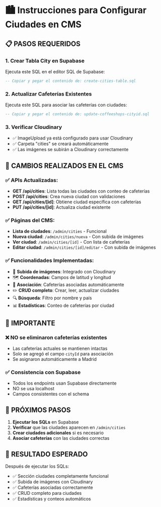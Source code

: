# 🏙️ Instrucciones para Configurar Ciudades en CMS

## 📋 **PASOS REQUERIDOS**

### 1. **Crear Tabla City en Supabase**
Ejecuta este SQL en el editor SQL de Supabase:

```sql
-- Copiar y pegar el contenido de: create-cities-table.sql
```

### 2. **Actualizar Cafeterías Existentes**
Ejecuta este SQL para asociar las cafeterías con ciudades:

```sql
-- Copiar y pegar el contenido de: update-coffeeshops-cityid.sql
```

### 3. **Verificar Cloudinary**
- ✅ ImageUpload ya está configurado para usar Cloudinary
- ✅ Carpeta "cities" se creará automáticamente
- ✅ Las imágenes se subirán a Cloudinary correctamente

## 🔧 **CAMBIOS REALIZADOS EN EL CMS**

### ✅ **APIs Actualizadas:**
- **GET /api/cities**: Lista todas las ciudades con conteo de cafeterías
- **POST /api/cities**: Crea nueva ciudad con validaciones
- **GET /api/cities/[id]**: Obtiene ciudad específica con cafeterías
- **PUT /api/cities/[id]**: Actualiza ciudad existente

### ✅ **Páginas del CMS:**
- **Lista de ciudades**: `/admin/cities` - Funcional
- **Nueva ciudad**: `/admin/cities/nueva` - Con subida de imágenes
- **Ver ciudad**: `/admin/cities/[id]` - Con lista de cafeterías
- **Editar ciudad**: `/admin/cities/[id]/editar` - Con subida de imágenes

### ✅ **Funcionalidades Implementadas:**
- 📸 **Subida de imágenes**: Integrado con Cloudinary
- 🗺️ **Coordenadas**: Campos de latitud y longitud
- 🏪 **Asociación**: Cafeterías asociadas automáticamente
- ✏️ **CRUD completo**: Crear, leer, actualizar ciudades
- 🔍 **Búsqueda**: Filtro por nombre y país
- 📊 **Estadísticas**: Conteo de cafeterías por ciudad

## 🚨 **IMPORTANTE**

### ❌ **NO se eliminaron cafeterías existentes**
- Las cafeterías actuales se mantienen intactas
- Solo se agregó el campo `cityId` para asociación
- Se asignaron automáticamente a Madrid

### ✅ **Consistencia con Supabase**
- Todos los endpoints usan Supabase directamente
- NO se usa localhost
- Campos consistentes con el schema

## 📝 **PRÓXIMOS PASOS**

1. **Ejecutar los SQLs** en Supabase
2. **Verificar** que las ciudades aparecen en `/admin/cities`
3. **Crear ciudades adicionales** si es necesario
4. **Asociar cafeterías** con las ciudades correctas

## 🎯 **RESULTADO ESPERADO**

Después de ejecutar los SQLs:
- ✅ Sección ciudades completamente funcional
- ✅ Subida de imágenes con Cloudinary
- ✅ Cafeterías asociadas correctamente
- ✅ CRUD completo para ciudades
- ✅ Estadísticas y conteos automáticos

